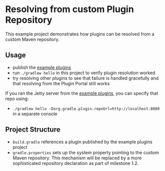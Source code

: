 # Resolving from custom Plugin Repository

This example project demonstrates how plugins can be resolved from a custom Maven
repository.

## Usage

- publish the [example plugins](../publish-to-custom-repository)
- run `./gradlew hello` in this project to verify plugin resolution worked
- try resolving other plugins to see that failure is handled gracefully
and that resolving from the Plugin Portal still works

If you ran the Jetty server from the [example plugins](../publish-to-custom-reposiotry), you can specify
that repo using:

- `./gradlew hello -Dorg.gradle.plugin.repoUrl=http://localhost:8080` in a separate console

## Project Structure

- `build.gradle` references a plugin published by the example plugins project
- `gradle.properties` sets up the system property pointing to the custom Maven repository.
This mechanism will be replaced by a more sophisticated repository declaration as part of milestone 1.2.
